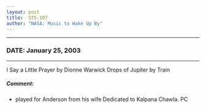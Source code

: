 ```yaml
---
layout: post
title:  STS-107
author: "NASA: Music to Wake Up By"
---
```


----
### DATE: January 25, 2003
----
I Say a Little Prayer by Dionne Warwick
Drops of Jupiter by Train

##### Comment:
* played for Anderson from his wife
Dedicated to Kalpana Chawla. PC
